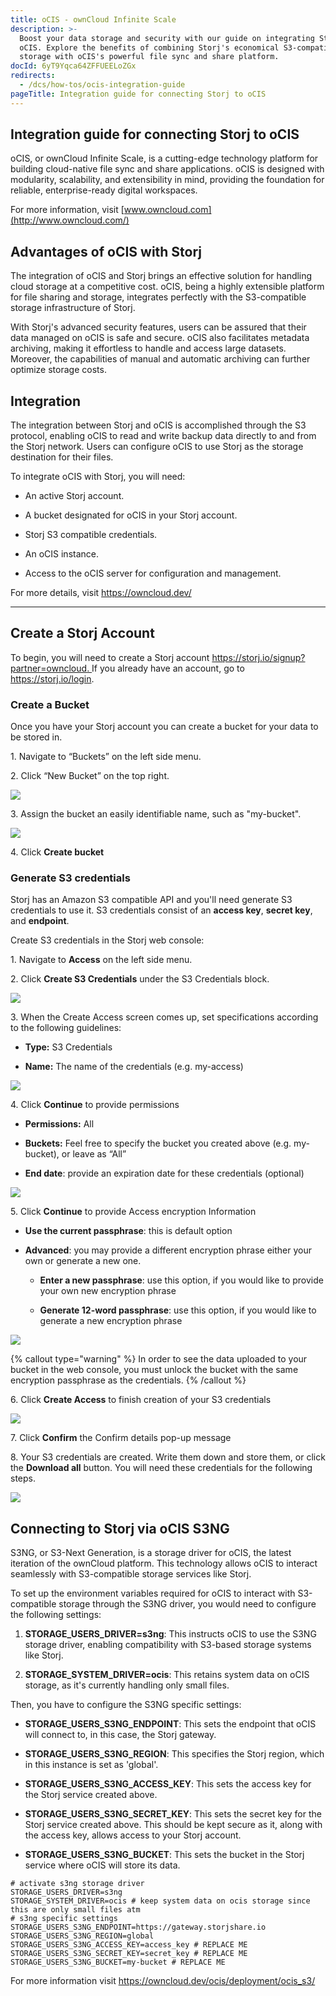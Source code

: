 ```yaml
---
title: oCIS - ownCloud Infinite Scale
description: >-
  Boost your data storage and security with our guide on integrating Storj with
  oCIS. Explore the benefits of combining Storj's economical S3-compatible
  storage with oCIS's powerful file sync and share platform.
docId: 6yT9Yqca64ZFFUEELoZGx
redirects:
  - /dcs/how-tos/ocis-integration-guide
pageTitle: Integration guide for connecting Storj to oCIS
---
```


## Integration guide for connecting Storj to oCIS

oCIS, or ownCloud Infinite Scale, is a cutting-edge technology platform for building cloud-native file sync and share applications. oCIS is designed with modularity, scalability, and extensibility in mind, providing the foundation for reliable, enterprise-ready digital workspaces.

For more information, visit [www.owncloud.com](http://www.owncloud.com/)

## Advantages of oCIS with Storj

The integration of oCIS and Storj brings an effective solution for handling cloud storage at a competitive cost. oCIS, being a highly extensible platform for file sharing and storage, integrates perfectly with the S3-compatible storage infrastructure of Storj.

With Storj's advanced security features, users can be assured that their data managed on oCIS is safe and secure. oCIS also facilitates metadata archiving, making it effortless to handle and access large datasets. Moreover, the capabilities of manual and automatic archiving can further optimize storage costs.

## Integration

The integration between Storj and oCIS is accomplished through the S3 protocol, enabling oCIS to read and write backup data directly to and from the Storj network. Users can configure oCIS to use Storj as the storage destination for their files.

To integrate oCIS with Storj, you will need:

- An active Storj account.

- A bucket designated for oCIS in your Storj account.

- Storj S3 compatible credentials.

- An oCIS instance.

- Access to the oCIS server for configuration and management.

For more details, visit <https://owncloud.dev/>

---

## Create a Storj Account

To begin, you will need to create a Storj account [https://storj.io/signup?partner=owncloud. ](https://storj.io/signup?partner=owncloud) If you already have an account, go to <https://storj.io/login>.

### Create a Bucket 

Once you have your Storj account you can create a bucket for your data to be stored in.

1\. Navigate to “Buckets” on the left side menu.

2\. Click “New Bucket” on the top right.

![](https://archbee-image-uploads.s3.amazonaws.com/kv3plx2xmXcUGcVl4Lttj/jbnQ38ynnrWl0jnO_j-E5_comet-backup-storj-2.png)

3\. Assign the bucket an easily identifiable name, such as "my-bucket".

![](https://archbee-image-uploads.s3.amazonaws.com/kv3plx2xmXcUGcVl4Lttj/K65vHcrJtRq4S87jICtYx_screenshot-2023-03-09-at-110429-am.png)

4\. Click **Create bucket**

### Generate S3 credentials

Storj has an Amazon S3 compatible API and you'll need generate S3 credentials to use it. S3 credentials consist of an **access key**, **secret key**, and **endpoint**.

Create S3 credentials in the Storj web console:

1\. Navigate to **Access** on the left side menu.

2\. Click **Create S3 Credentials** under the S3 Credentials block.

![](https://archbee-image-uploads.s3.amazonaws.com/kv3plx2xmXcUGcVl4Lttj/EZyAl8Wux2GOlyPd70HnI_screenshot-2023-03-09-at-110900-am.png)

3\. When the Create Access screen comes up, set specifications according to the following guidelines:

- **Type:** S3 Credentials

- **Name:** The name of the credentials (e.g. my-access)

![](https://archbee-image-uploads.s3.amazonaws.com/kv3plx2xmXcUGcVl4Lttj/Cv1Lirp-3-OueRk-YAR8u_image.png)

4\. Click **Continue** to provide permissions

- **Permissions:** All

- **Buckets:** Feel free to specify the bucket you created above (e.g. my-bucket), or leave as “All”

- **End date**: provide an expiration date for these credentials (optional)

![](https://archbee-image-uploads.s3.amazonaws.com/kv3plx2xmXcUGcVl4Lttj/gQ8jBHtvd5sFZFuAqth_h_image.png)

5\. Click **Continue** to provide Access encryption Information

- **Use the current passphrase**: this is default option

- **Advanced**: you may provide a different encryption phrase either your own or generate a new one.

  - **Enter a new passphrase**: use this option, if you would like to provide your own new encryption phrase

  - **Generate 12-word passphrase**: use this option, if you would like to generate a new encryption phrase

![](https://archbee-image-uploads.s3.amazonaws.com/kv3plx2xmXcUGcVl4Lttj/Uxn8zBqXQVmQvsswV3pJ2_image.png)

{% callout type="warning"  %}
In order to see the data uploaded to your bucket in the web console, you must unlock the bucket with the same encryption passphrase as the credentials.
{% /callout %}

6\. Click **Create Access** to finish creation of your S3 credentials

![](https://archbee-image-uploads.s3.amazonaws.com/kv3plx2xmXcUGcVl4Lttj/zk2JE9Z6f3vk_R2cjpdqc_image.png)

7\. Click **Confirm** the Confirm details pop-up message

8\. Your S3 credentials are created. Write them down and store them, or click the **Download all** button. You will need these credentials for the following steps.

![](https://archbee-image-uploads.s3.amazonaws.com/kv3plx2xmXcUGcVl4Lttj/xH5tgzVKXn-uK2hVfSo8e_image.png)

## Connecting to Storj via oCIS S3NG

S3NG, or S3-Next Generation, is a storage driver for oCIS, the latest iteration of the ownCloud platform. This technology allows oCIS to interact seamlessly with S3-compatible storage services like Storj.

To set up the environment variables required for oCIS to interact with S3-compatible storage through the S3NG driver, you would need to configure the following settings:

1.  **STORAGE_USERS_DRIVER=s3ng**: This instructs oCIS to use the S3NG storage driver, enabling compatibility with S3-based storage systems like Storj.

2.  **STORAGE_SYSTEM_DRIVER=ocis**: This retains system data on oCIS storage, as it's currently handling only small files.

Then, you have to configure the S3NG specific settings:

- **STORAGE_USERS_S3NG_ENDPOINT**: This sets the endpoint that oCIS will connect to, in this case, the Storj gateway.

- **STORAGE_USERS_S3NG_REGION**: This specifies the Storj region, which in this instance is set as 'global'.

- **STORAGE_USERS_S3NG_ACCESS_KEY**: This sets the access key for the Storj service created above.

- **STORAGE_USERS_S3NG_SECRET_KEY**: This sets the secret key for the Storj service created above. This should be kept secure as it, along with the access key, allows access to your Storj account.

- **STORAGE_USERS_S3NG_BUCKET**: This sets the bucket in the Storj service where oCIS will store its data.&#x20;

```shell
# activate s3ng storage driver
STORAGE_USERS_DRIVER=s3ng
STORAGE_SYSTEM_DRIVER=ocis # keep system data on ocis storage since this are only small files atm
# s3ng specific settings
STORAGE_USERS_S3NG_ENDPOINT=https://gateway.storjshare.io
STORAGE_USERS_S3NG_REGION=global
STORAGE_USERS_S3NG_ACCESS_KEY=access_key # REPLACE ME
STORAGE_USERS_S3NG_SECRET_KEY=secret_key # REPLACE ME
STORAGE_USERS_S3NG_BUCKET=my-bucket # REPLACE ME
```

For more information visit <https://owncloud.dev/ocis/deployment/ocis_s3/>

